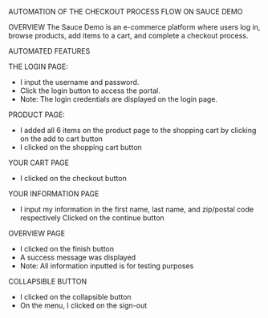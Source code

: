 AUTOMATION OF THE CHECKOUT PROCESS FLOW ON SAUCE DEMO

OVERVIEW
The Sauce Demo is an e-commerce platform where users log in, browse products, add items to a cart, and complete a checkout process.

AUTOMATED FEATURES

THE LOGIN PAGE:
- I input the username and password.
- Click the login button to access the portal.
- Note: The login credentials are displayed on the login page.

PRODUCT PAGE:
- I added all 6 items on the product page to the shopping cart by clicking on the add to cart button
- I clicked on the shopping cart button

YOUR CART PAGE
- I clicked on the checkout button

YOUR INFORMATION PAGE
- I input my information in the first name, last name, and zip/postal code respectively
Clicked on the continue button

OVERVIEW PAGE
- I clicked on the finish button
- A success message was displayed
- Note: All information inputted is for testing purposes

COLLAPSIBLE BUTTON
- I clicked on the collapsible button 
- On the menu, I clicked on the sign-out 
